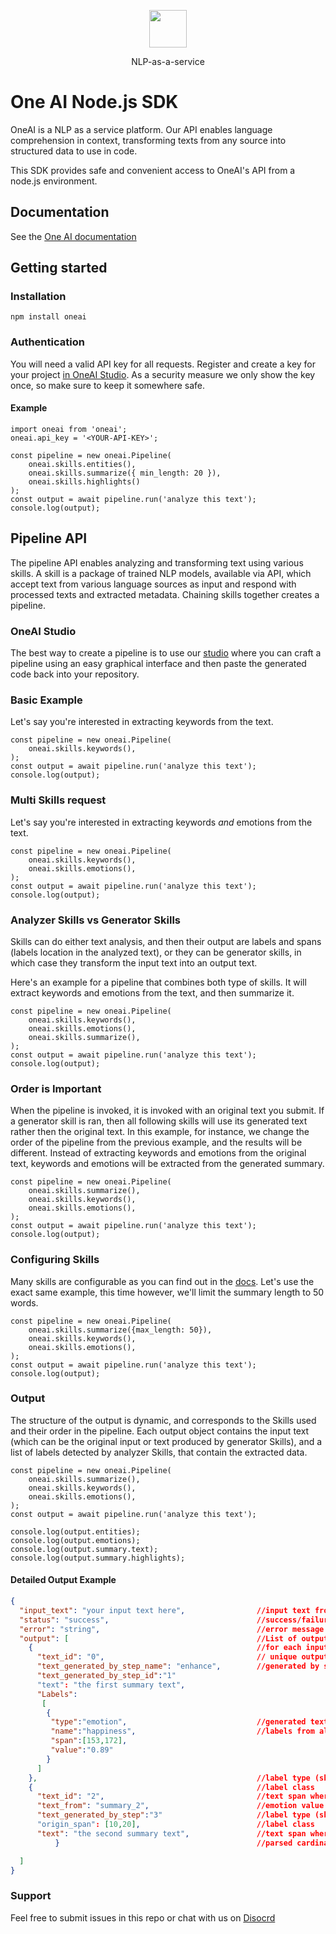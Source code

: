 <p align="center">
  <a href="https://customer.io">
    <img src="https://studio.oneai.com/static/media/logo-gray.d978e495.svg" height="60">
  </a>
  <p align="center">NLP-as-a-service</p>
</p>

# One AI Node.js SDK
OneAI is a NLP as a service platform. Our API enables language comprehension in context, transforming texts from any source into structured data to use in code.

This SDK provides safe and convenient access to OneAI's API from a node.js environment.

## Documentation
See the [One AI documentation](https://studio.oneai.com/docs?utm_source=open_source&utm_medium=node_sdk_readme)

## Getting started

### Installation
`npm install oneai`

### Authentication
You will need a valid API key for all requests. Register and create a key for your project [in OneAI Studio](https://studio.oneai.com/?utm_source=open_source&utm_medium=node_sdk_readme). As a security measure we only show the key once, so make sure to keep it somewhere safe.

#### Example
```node
import oneai from 'oneai';
oneai.api_key = '<YOUR-API-KEY>';

const pipeline = new oneai.Pipeline(
    oneai.skills.entities(),
    oneai.skills.summarize({ min_length: 20 }),
    oneai.skills.highlights()
);
const output = await pipeline.run('analyze this text');
console.log(output);
```

## Pipeline API

The pipeline API enables analyzing and transforming text using various skills. A skill is a package of trained NLP models, available via API, which accept text from various language sources as input and respond with processed texts and extracted metadata. Chaining skills together creates a pipeline.

### OneAI Studio

The best way to create a pipeline is to use our [studio](https://studio.oneai.com/?utm_source=open_source&utm_medium=node_sdk_readme) where you can craft a pipeline using an easy graphical interface and then paste the generated code back into your repository. 

### Basic Example

Let's say you're interested in extracting keywords from the text.
```node
const pipeline = new oneai.Pipeline(
    oneai.skills.keywords(),
);
const output = await pipeline.run('analyze this text');
console.log(output);
```

### Multi Skills request

Let's say you're interested in extracting keywords *and* emotions from the text.
```node
const pipeline = new oneai.Pipeline(
    oneai.skills.keywords(),
    oneai.skills.emotions(),
);
const output = await pipeline.run('analyze this text');
console.log(output);
```

### Analyzer Skills vs Generator Skills

Skills can do either text analysis, and then their output are labels and spans (labels location in the analyzed text), or they can be generator skills, in which case they transform the input text into an output text.

Here's an example for a pipeline that combines both type of skills. It will extract keywords and emotions from the text, and then summarize it.

```node
const pipeline = new oneai.Pipeline(
    oneai.skills.keywords(),
    oneai.skills.emotions(),
    oneai.skills.summarize(),
);
const output = await pipeline.run('analyze this text');
console.log(output);
```

### Order is Important

When the pipeline is invoked, it is invoked with an original text you submit. If a generator skill is ran, then all following skills will use its generated text rather then the original text. In this example, for instance, we change the order of the pipeline from the previous example, and the results will be different. Instead of extracting keywords and emotions from the original text, keywords and emotions will be extracted from the generated summary.

```node
const pipeline = new oneai.Pipeline(
    oneai.skills.summarize(),
    oneai.skills.keywords(),
    oneai.skills.emotions(),
);
const output = await pipeline.run('analyze this text');
console.log(output);
```

### Configuring Skills
Many skills are configurable as you can find out in the [docs](https://studio.oneai.com/docs?utm_source=open_source&utm_medium=node_sdk_readme). Let's use the exact same example, this time however, we'll limit the summary length to 50 words.
```node
const pipeline = new oneai.Pipeline(
    oneai.skills.summarize({max_length: 50}),
    oneai.skills.keywords(),
    oneai.skills.emotions(),
);
const output = await pipeline.run('analyze this text');
console.log(output);
```

### Output
The structure of the output is dynamic, and corresponds to the Skills used and their order in the pipeline. Each output object contains the input text (which can be the original input or text produced by generator Skills), and a list of labels detected by analyzer Skills, that contain the extracted data.
```node
const pipeline = new oneai.Pipeline(
    oneai.skills.summarize(),
    oneai.skills.keywords(),
    oneai.skills.emotions(),
);
const output = await pipeline.run('analyze this text');

console.log(output.entities);
console.log(output.emotions);
console.log(output.summary.text);
console.log(output.summary.highlights);
```

#### Detailed Output Example

```json
{
  "input_text": "your input text here",                //input text from request
  "status": "success",                                 //success/failure
  "error": "string",                                   //error message if relevant 
  "output": [                                          //List of output blocks - one   
    {                                                  //for each input/generated text  
      "text_id": "0",                                  // unique output block ID
      "text_generated_by_step_name": "enhance",        //generated by step (0=input)
      "text_generated_by_step_id":"1"
      "text": "the first summary text",
      "Labels":
       [
        {
         "type":"emotion",                             //generated text if relevant
         "name":"happiness",                           //labels from all processing skills for this text input
         "span":[153,172], 
         "value":"0.89"
        }
      ]
    },                                                 //label type (skill)
    {                                                  //label class
      "text_id": "2",                                  //text span where label found
      "text_from": "summary_2",                        //emotion value confidence
      "text_generated_by_step":"3"                     //label type (skill)
      "origin_span": [10,20],                          //label class
      "text": "the second summary text",               //text span where label found
          }                                            //parsed cardinal number 

  ]
}
```

### Support

Feel free to submit issues in this repo or chat with us on [Disocrd](https://discord.gg/ArpMha9n8H)
